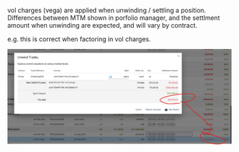 vol charges (vega) are applied when unwinding / settling a position. Differences between MTM shown in porfolio manager, and the settlment amount when unwinding are expected, and will vary by contract.

e.g. this is correct when factoring in vol charges.

![unwind cost](images/cost-of-unwind.png)